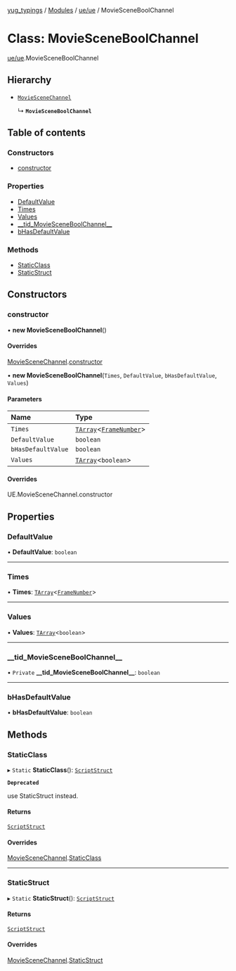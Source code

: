 [yug_typings](../README.md) / [Modules](../modules.md) / [ue/ue](../modules/ue_ue.md) / MovieSceneBoolChannel

# Class: MovieSceneBoolChannel

[ue/ue](../modules/ue_ue.md).MovieSceneBoolChannel

## Hierarchy

- [`MovieSceneChannel`](ue_ue.MovieSceneChannel.md)

  ↳ **`MovieSceneBoolChannel`**

## Table of contents

### Constructors

- [constructor](ue_ue.MovieSceneBoolChannel.md#constructor)

### Properties

- [DefaultValue](ue_ue.MovieSceneBoolChannel.md#defaultvalue)
- [Times](ue_ue.MovieSceneBoolChannel.md#times)
- [Values](ue_ue.MovieSceneBoolChannel.md#values)
- [\_\_tid\_MovieSceneBoolChannel\_\_](ue_ue.MovieSceneBoolChannel.md#__tid_moviesceneboolchannel__)
- [bHasDefaultValue](ue_ue.MovieSceneBoolChannel.md#bhasdefaultvalue)

### Methods

- [StaticClass](ue_ue.MovieSceneBoolChannel.md#staticclass)
- [StaticStruct](ue_ue.MovieSceneBoolChannel.md#staticstruct)

## Constructors

### constructor

• **new MovieSceneBoolChannel**()

#### Overrides

[MovieSceneChannel](ue_ue.MovieSceneChannel.md).[constructor](ue_ue.MovieSceneChannel.md#constructor)

• **new MovieSceneBoolChannel**(`Times`, `DefaultValue`, `bHasDefaultValue`, `Values`)

#### Parameters

| Name | Type |
| :------ | :------ |
| `Times` | [`TArray`](../interfaces/ue_puerts.TArray.md)<[`FrameNumber`](ue_ue.FrameNumber.md)\> |
| `DefaultValue` | `boolean` |
| `bHasDefaultValue` | `boolean` |
| `Values` | [`TArray`](../interfaces/ue_puerts.TArray.md)<`boolean`\> |

#### Overrides

UE.MovieSceneChannel.constructor

## Properties

### DefaultValue

• **DefaultValue**: `boolean`

___

### Times

• **Times**: [`TArray`](../interfaces/ue_puerts.TArray.md)<[`FrameNumber`](ue_ue.FrameNumber.md)\>

___

### Values

• **Values**: [`TArray`](../interfaces/ue_puerts.TArray.md)<`boolean`\>

___

### \_\_tid\_MovieSceneBoolChannel\_\_

• `Private` **\_\_tid\_MovieSceneBoolChannel\_\_**: `boolean`

___

### bHasDefaultValue

• **bHasDefaultValue**: `boolean`

## Methods

### StaticClass

▸ `Static` **StaticClass**(): [`ScriptStruct`](ue_ue.ScriptStruct.md)

**`Deprecated`**

use StaticStruct instead.

#### Returns

[`ScriptStruct`](ue_ue.ScriptStruct.md)

#### Overrides

[MovieSceneChannel](ue_ue.MovieSceneChannel.md).[StaticClass](ue_ue.MovieSceneChannel.md#staticclass)

___

### StaticStruct

▸ `Static` **StaticStruct**(): [`ScriptStruct`](ue_ue.ScriptStruct.md)

#### Returns

[`ScriptStruct`](ue_ue.ScriptStruct.md)

#### Overrides

[MovieSceneChannel](ue_ue.MovieSceneChannel.md).[StaticStruct](ue_ue.MovieSceneChannel.md#staticstruct)
